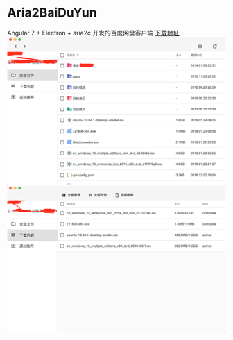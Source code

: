 # Aria2BaiDuYun

Angular 7 + Electron + aria2c 开发的百度网盘客户端
[下载地址](https://pan.baidu.com/s/1f2_wRhttGLydmjnUHt2uyg#list/path=%2FAria2BaiDuYun)
![image](https://github.com/HolidieJacqueline/Aria2BaiDuYun/blob/master/images/home.png)
![image](https://github.com/HolidieJacqueline/Aria2BaiDuYun/blob/master/images/download.png)

